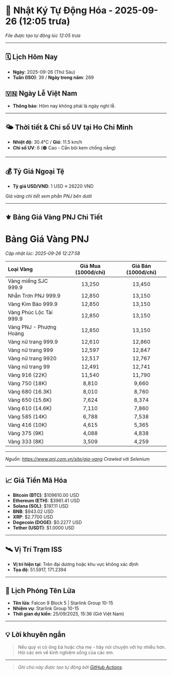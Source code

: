 # 🚀 Nhật Ký Tự Động Hóa - 2025-09-26 (12:05 trưa)

*File được tạo tự động lúc 12:05 trưa*

---
<!-- CALENDAR-MODULE -->
## 🗓️ Lịch Hôm Nay
- **Ngày**: 2025-09-26 (Thứ Sáu)
- **Tuần (ISO)**: 39 / **Ngày trong năm**: 269

<!-- HOLIDAY-MODULE -->
## 🇻🇳 Ngày Lễ Việt Nam
- **Thông báo**: Hôm nay không phải là ngày nghỉ lễ.

---
<!-- WEATHER-UV-MODULE -->
## 🌤️ Thời tiết & Chỉ số UV tại Ho Chi Minh
- **Nhiệt độ**: 30.4°C / **Gió**: 11.5 km/h
- **Chỉ số UV**: 6 (🟠 Cao - Cần bôi kem chống nắng)

---
<!-- FINANCE-MODULE -->
## 💰 Tỷ Giá Ngoại Tệ
- **Tỷ giá USD/VND**: 1 USD ≈ 26220 VND

*Giá vàng chi tiết xem phần PNJ bên dưới*

---
<!-- PNJ-GOLD-MODULE -->
## ⚜️ Bảng Giá Vàng PNJ Chi Tiết

# Bảng Giá Vàng PNJ
*Cập nhật lúc: 2025-09-26 12:27:58*

| Loại Vàng | Giá Mua (1000đ/chỉ) | Giá Bán (1000đ/chỉ) |
|:---|:---:|:---:|
| Vàng miếng SJC 999.9 | 13,250 | 13,450 |
| Nhẫn Trơn PNJ 999.9 | 12,850 | 13,150 |
| Vàng Kim Bảo 999.9 | 12,850 | 13,150 |
| Vàng Phúc Lộc Tài 999.9 | 12,850 | 13,150 |
| Vàng PNJ - Phượng Hoàng | 12,850 | 13,150 |
| Vàng nữ trang 999.9 | 12,610 | 12,860 |
| Vàng nữ trang 999 | 12,597 | 12,847 |
| Vàng nữ trang 9920 | 12,517 | 12,767 |
| Vàng nữ trang 99 | 12,491 | 12,741 |
| Vàng 916 (22K) | 11,540 | 11,790 |
| Vàng 750 (18K) | 8,810 | 9,660 |
| Vàng 680 (16.3K) | 8,010 | 8,760 |
| Vàng 650 (15.6K) | 7,624 | 8,374 |
| Vàng 610 (14.6K) | 7,110 | 7,860 |
| Vàng 585 (14K) | 6,788 | 7,538 |
| Vàng 416 (10K) | 4,615 | 5,365 |
| Vàng 375 (9K) | 4,088 | 4,838 |
| Vàng 333 (8K) | 3,509 | 4,259 |

---
*Nguồn: https://www.pnj.com.vn/site/gia-vang*
*Crawled với Selenium*

---
<!-- CRYPTO-MODULE -->
## 📈 Giá Tiền Mã Hóa
- **Bitcoin (BTC)**: $109610.00 USD
- **Ethereum (ETH)**: $3961.41 USD
- **Solana (SOL)**: $197.11 USD
- **BNB**: $943.02 USD
- **XRP**: $2.7700 USD
- **Dogecoin (DOGE)**: $0.2277 USD
- **Tether (USDT)**: $1.0000 USD

---
<!-- ISS-MODULE -->
## 🛰️ Vị Trí Trạm ISS
- **Vị trí hiện tại**: Trên đại dương hoặc khu vực không xác định
- **Tọa độ**: 51.5917, 171.2394

---
<!-- LAUNCH-MODULE -->
## 🚀 Lịch Phóng Tên Lửa
- **Tên lửa**: Falcon 9 Block 5 | Starlink Group 10-15
- **Nhiệm vụ**: Starlink Group 10-15
- **Thời gian dự kiến**: 25/09/2025, 15:36 (Giờ Việt Nam)

---
<!-- ADVICE-MODULE -->
## 💡 Lời khuyên ngắn
> Nếu quý vị có ông bà hoặc cha mẹ - hãy nói chuyện với họ nhiều hơn. Hỏi các em về kinh nghiệm sống của các em.

---
<!-- FOOTER-MODULE -->
> *Ghi chú này được tạo tự động bởi [GitHub Actions](https://github.com/features/actions).*
